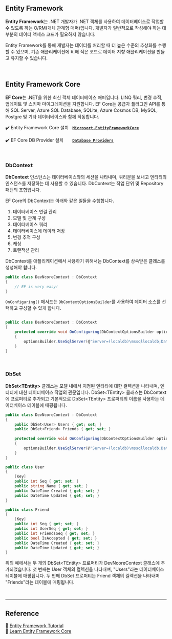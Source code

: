 ## Entity Framework
**Entity Framework**는 .NET 개발자가 .NET 객체를 사용하여 데이터베이스로 작업할 수 있도록 하는 O/RM(개체 관계형 매퍼)입니다. 개발자가 일반적으로 작성해야 하는 대부분의 데이터 액세스 코드가 필요하지 않습니다.

Entity Framework를 통해 개발자는 데이터를 처리할 때 더 높은 수준의 추상화를 수행할 수 있으며, 기존 애플리케이션에 비해 적은 코드로 데이터 지향 애플리케이션을 만들고 유지할 수 있습니다.

<br>

## Entity Framework Core
**EF Core**는 .NET을 위한 최신 객체 데이터베이스 매퍼입니다. LINQ 쿼리, 변경 추적, 업데이트 및 스키마 마이그레이션을 지원합니다. EF Core는 공급자 플러그인 API를 통해 SQL Server, Azure SQL Database, SQLite, Azure Cosmos DB, MySQL, Postgre 및 기타 데이터베이스와 함께 작동합니다.

✔️ Entity Framework Core 설치 &nbsp; [**`Microsort.EntityFrameworkCore`**](https://www.nuget.org/packages/Microsoft.EntityFrameworkCore)

✔️ EF Core DB Provider 설치 &nbsp;&nbsp;&nbsp;&nbsp;&nbsp; [**`Database Providers`**](https://docs.microsoft.com/en-us/ef/core/providers/?tabs=dotnet-core-cli)

<br>

### DbContext
**DbContext** 인스턴스는 데이터베이스와의 세션을 나타내며, 쿼리문을 보내고 엔티티의 인스턴스를 저장하는 데 사용할 수 있습니다. DbContext는 작업 단위 및 Repository 패턴의 조합입니다.

EF Core의 DbContext는 아래와 같은 일들을 수행합니다.

1. 데이터베이스 연결 관리  
1. 모델 및 관계 구성  
1. 데이터베이스 쿼리  
1. 데이터베이스에 데이터 저장  
1. 변경 추적 구성  
1. 캐싱  
1. 트랜잭션 관리  

DbContext를 애플리케이션에서 사용하기 위해서는 DbContext를 상속받은 클래스를 생성해야 합니다.
```csharp
public class DevNcoreContext : DbContext
{
    // EF is very easy!
}
```

`OnConfiguring()` 메서드는  `DbContextOptionsBuilder`를 사용하여 데이터 소스를 선택하고 구성할 수 있게 합니다.
```csharp

public class DevNcoreContext : DbContext
{
    protected override void OnConfiguring(DbContextOptionsBuilder optionsBuilder)
    {
        optionsBuilder.UseSqlServer(@"Server=(localdb)\mssqllocaldb;Database=Test");
    }
}
```

<br>

### DbSet
**DbSet\<TEntity\>** 클래스는 모델 내에서 지정된 엔티티에 대한 컬렉션을 나타내며, 엔티티에 대한 데이터베이스 작업의 관문입니다. DbSet\<TEntity\> 클래스는 DbContext에 프로퍼티로 추가되고 기본적으로 DbSet\<TEntity\> 프로퍼티의 이름을 사용하는 데이터베이스 테이블에 매핑됩니다.

```csharp
public class DevNcoreContext : DbContext
{
    public DbSet<User> Users { get; set; }
    public DbSet<Friend> Friends { get; set; }
    
    protected override void OnConfiguring(DbContextOptionsBuilder optionsBuilder)
    {
        optionsBuilder.UseSqlServer(@"Server=(localdb)\mssqllocaldb;Database=Test");
    }
}

public class User
{
    [Key]
    public int Seq { get; set; }
    public string Name { get; set; }
    public DateTime Created { get; set; }
    public DateTime Updated { get; set; }
}

public class Friend
{
    [Key]
    public int Seq { get; set; }
    public int UserSeq { get; set; }
    public int FriendsSeq { get; set; }
    public bool IsAccepted { get; set; }
    public DateTime Created { get; set; }
    public DateTime Updated { get; set; }
}
```
위의 예에서는 두 개의 DbSet\<TEntity\> 프로퍼티가 DevNcoreContext 클래스에 추가되었습니다. 첫 번째는 User 객체의 컬렉션을 나타내며, "Users"라는 데이터베이스 테이블에 매핑됩니다. 두 번째 DbSet 프로퍼티는 Friend 객체의 컬렉션을 나타내며 "Friends"라는 테이블에 매핑됩니다.
    
<br>

***

## Reference
📑 [Entity Framework Tutorial](https://www.entityframeworktutorial.net/what-is-entityframework.aspx)   
📑 [Learn Entity Framework Core](https://www.learnentityframeworkcore.com/) 
